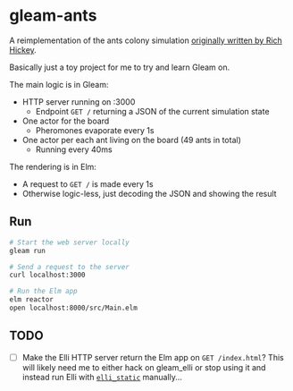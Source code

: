 # gleam-ants

A reimplementation of the ants colony simulation [originally written by Rich Hickey](https://gist.github.com/michiakig/1093917).

Basically just a toy project for me to try and learn Gleam on.

The main logic is in Gleam:

* HTTP server running on :3000
  * Endpoint `GET /` returning a JSON of the current simulation state
* One actor for the board
  * Pheromones evaporate every 1s
* One actor per each ant living on the board (49 ants in total)
  * Running every 40ms

The rendering is in Elm:

* A request to `GET /` is made every 1s
* Otherwise logic-less, just decoding the JSON and showing the result

## Run

```sh
# Start the web server locally
gleam run

# Send a request to the server
curl localhost:3000

# Run the Elm app
elm reactor
open localhost:8000/src/Main.elm
```

## TODO

- [ ] Make the Elli HTTP server return the Elm app on `GET /index.html`? This will likely need me to either hack on gleam_elli or stop using it and instead run Elli with [`elli_static`](https://github.com/elli-lib/elli_static) manually...
